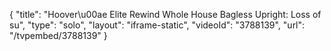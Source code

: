 {
    "title": "Hoover\u00ae Elite Rewind Whole House Bagless Upright: Loss of su",
    "type": "solo",
    "layout": "iframe-static",
    "videoId": "3788139",
    "url": "\/tvpembed\/3788139"
}
